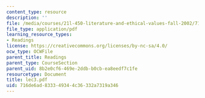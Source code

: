 ```yaml
---
content_type: resource
description: ''
file: /media/courses/21l-450-literature-and-ethical-values-fall-2002/716de6ad833349344c36332a7319a346_lec3.pdf
file_type: application/pdf
learning_resource_types:
- Readings
license: https://creativecommons.org/licenses/by-nc-sa/4.0/
ocw_type: OCWFile
parent_title: Readings
parent_type: CourseSection
parent_uid: 8b2e0cf6-469e-2ddb-b0cb-ea8eedf7c1fe
resourcetype: Document
title: lec3.pdf
uid: 716de6ad-8333-4934-4c36-332a7319a346
---
```

